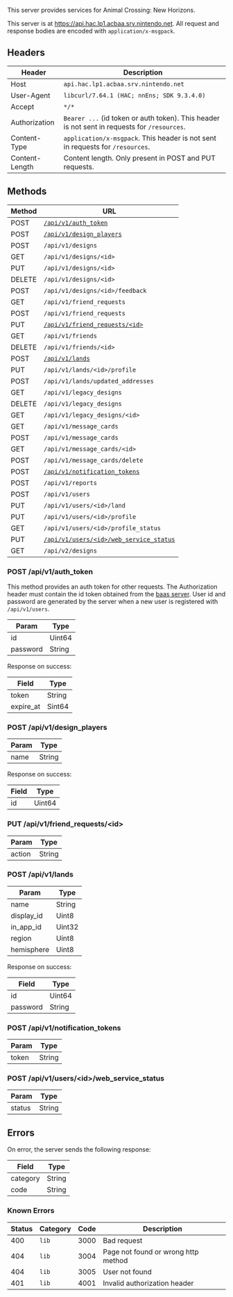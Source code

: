 This server provides services for Animal Crossing: New Horizons.

This server is at https://api.hac.lp1.acbaa.srv.nintendo.net. All request and response bodies are encoded with `application/x-msgpack`.

## Headers
| Header | Description |
| --- | --- |
| Host | `api.hac.lp1.acbaa.srv.nintendo.net` |
| User-Agent | `libcurl/7.64.1 (HAC; nnEns; SDK 9.3.4.0)` |
| Accept | `*/*` |
| Authorization | `Bearer ...` (id token or auth token). This header is not sent in requests for `/resources`. |
| Content-Type | `application/x-msgpack`. This header is not sent in requests for `/resources`. |
| Content-Length | Content length. Only present in POST and PUT requests. |

## Methods
| Method | URL |
| --- | --- |
| POST | [`/api/v1/auth_token`](#post-apiv1auth_token) |
| POST | [`/api/v1/design_players`](#post-apiv1design_players) |
| POST | `/api/v1/designs` |
| GET | `/api/v1/designs/<id>` |
| PUT | `/api/v1/designs/<id>` |
| DELETE | `/api/v1/designs/<id>` |
| POST | `/api/v1/designs/<id>/feedback` |
| GET | `/api/v1/friend_requests` |
| POST | `/api/v1/friend_requests` |
| PUT | [`/api/v1/friend_requests/<id>`](#put-apiv1friend_requestsid) |
| GET | `/api/v1/friends` |
| DELETE | `/api/v1/friends/<id>` |
| POST | [`/api/v1/lands`](#post-apiv1lands) |
| PUT | `/api/v1/lands/<id>/profile` |
| POST | `/api/v1/lands/updated_addresses` |
| GET | `/api/v1/legacy_designs` |
| DELETE | `/api/v1/legacy_designs` |
| GET | `/api/v1/legacy_designs/<id>` |
| GET | `/api/v1/message_cards` |
| POST | `/api/v1/message_cards` |
| GET | `/api/v1/message_cards/<id>` |
| POST | `/api/v1/message_cards/delete` |
| POST | [`/api/v1/notification_tokens`](#post-apiv1notification_tokens) |
| POST | `/api/v1/reports` |
| POST | `/api/v1/users` |
| PUT | `/api/v1/users/<id>/land` |
| PUT | `/api/v1/users/<id>/profile` |
| GET | `/api/v1/users/<id>/profile_status` |
| PUT | [`/api/v1/users/<id>/web_service_status`](#put-apiv1usersidweb_service_status) |
| GET | `/api/v2/designs` |

### POST /api/v1/auth_token
This method provides an auth token for other requests. The Authorization header must contain the id token obtained from the [baas server](BAAS-Server). User id and password are generated by the server when a new user is registered with `/api/v1/users`.

| Param | Type |
| --- | --- |
| id | Uint64 |
| password | String |

Response on success:

| Field | Type |
| --- | --- |
| token | String |
| expire_at | Sint64 |

### POST /api/v1/design_players
| Param | Type |
| --- | --- |
| name | String |

Response on success:

| Field | Type |
| --- | --- |
| id | Uint64 |

### PUT /api/v1/friend_requests/&lt;id&gt;
| Param | Type |
| --- | --- |
| action | String |

### POST /api/v1/lands
| Param | Type |
| --- | --- |
| name | String |
| display_id | Uint8 |
| in_app_id | Uint32 |
| region | Uint8 |
| hemisphere | Uint8 |

Response on success:

| Field | Type |
| --- | --- |
| id | Uint64 |
| password | String |

### POST /api/v1/notification_tokens
| Param | Type |
| --- | --- |
| token | String |

### POST /api/v1/users/&lt;id&gt;/web_service_status
| Param | Type |
| --- | --- |
| status | String |

## Errors
On error, the server sends the following response:

| Field | Type |
| --- | --- |
| category | String |
| code | String |

### Known Errors
| Status | Category | Code | Description |
| --- | --- | --- | --- |
| 400 | `lib` | 3000 | Bad request |
| 404 | `lib` | 3004 | Page not found or wrong http method |
| 404 | `lib` | 3005 | User not found |
| 401 | `lib` | 4001 | Invalid authorization header |